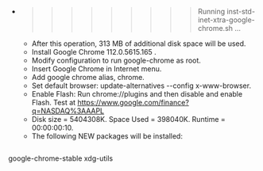 * >>>>>>>>> Running inst-std-inet-xtra-google-chrome.sh ...
  * After this operation, 313 MB of additional disk space will be used.
  * Install Google Chrome 112.0.5615.165 .
  * Modify configuration to run google-chrome as root.
  * Insert Google Chrome in Internet menu.
  * Add google chrome alias, chrome.
  * Set default browser: update-alternatives --config x-www-browser.
  * Enable Flash: Run chrome://plugins and then disable and enable Flash. Test at https://www.google.com/finance?q=NASDAQ%3AAAPL
  * Disk size = 5404308K. Space Used = 398040K. Runtime = 00:00:00:10.
  * The following NEW packages will be installed:
  ```bash
google-chrome-stable xdg-utils
  ```

